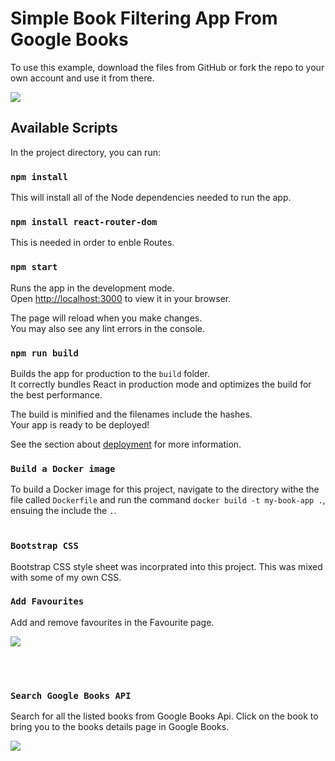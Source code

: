 # Simple Book Filtering App From Google Books 

To use this example, download the files from GitHub or fork the repo to your own account and use it from there.

![][i1]

## Available Scripts

In the project directory, you can run:
<br/>

### `npm install`
This will install all of the Node dependencies needed to run the app.
<br/>

### `npm install react-router-dom`
This is needed in order to enble Routes.
<br/>

### `npm start`
Runs the app in the development mode.\
Open [http://localhost:3000](http://localhost:3000) to view it in your browser.

The page will reload when you make changes.\
You may also see any lint errors in the console.



### `npm run build`

Builds the app for production to the `build` folder.\
It correctly bundles React in production mode and optimizes the build for the best performance.

The build is minified and the filenames include the hashes.\
Your app is ready to be deployed!

See the section about [deployment](https://facebook.github.io/create-react-app/docs/deployment) for more information.
<br/>

### `Build a Docker image`
To build a Docker image for this project, navigate to the directory withe the file called `Dockerfile` and run the command `docker build -t my-book-app .`, ensuing the include the `.`.
<br/>
<br/>


### `Bootstrap CSS`
Bootstrap CSS style sheet was incorprated into this project. This was mixed with some of my own CSS.
<br/>

### `Add Favourites`
Add and remove favourites in the Favourite page.
<br/>

![][i2]

<br/>
<br/>

### `Search Google Books API`
Search for all the listed books from Google Books Api. Click on the book to bring you to the books details page in Google Books.
<br/>

![][i3]

[i1]: ./public/i1.png
[i2]: ./public/i2.png
[i3]: ./public/i3.png